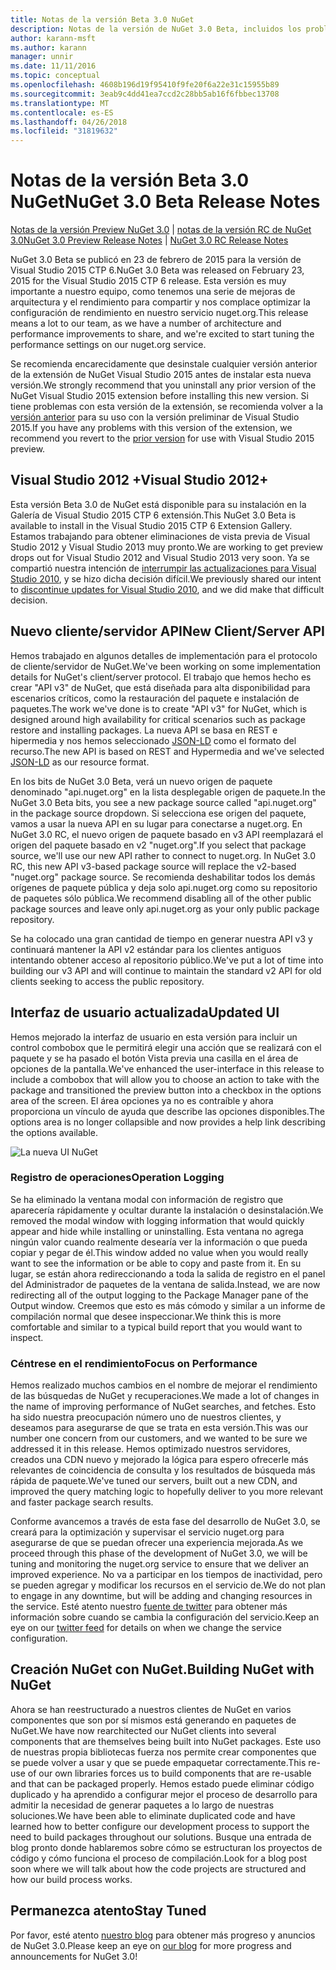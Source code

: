 ```yaml
---
title: Notas de la versión Beta 3.0 NuGet
description: Notas de la versión de NuGet 3.0 Beta, incluidos los problemas conocidos, correcciones de errores, las funciones agregadas y dcr.
author: karann-msft
ms.author: karann
manager: unnir
ms.date: 11/11/2016
ms.topic: conceptual
ms.openlocfilehash: 4608b196d19f95410f9fe20f6a22e31c15955b89
ms.sourcegitcommit: 3eab9c4dd41ea7ccd2c28bb5ab16f6fbbec13708
ms.translationtype: MT
ms.contentlocale: es-ES
ms.lasthandoff: 04/26/2018
ms.locfileid: "31819632"
---
```

# <a name="nuget-30-beta-release-notes"></a><span data-ttu-id="7bbd0-103">Notas de la versión Beta 3.0 NuGet</span><span class="sxs-lookup"><span data-stu-id="7bbd0-103">NuGet 3.0 Beta Release Notes</span></span>

<span data-ttu-id="7bbd0-104">[Notas de la versión Preview NuGet 3.0](../release-notes/nuget-3.0-preview.md) | [notas de la versión RC de NuGet 3.0](../release-notes/nuget-3.0-rc.md)</span><span class="sxs-lookup"><span data-stu-id="7bbd0-104">[NuGet 3.0 Preview Release Notes](../release-notes/nuget-3.0-preview.md) | [NuGet 3.0 RC Release Notes](../release-notes/nuget-3.0-rc.md)</span></span>

<span data-ttu-id="7bbd0-105">NuGet 3.0 Beta se publicó en 23 de febrero de 2015 para la versión de Visual Studio 2015 CTP 6.</span><span class="sxs-lookup"><span data-stu-id="7bbd0-105">NuGet 3.0 Beta was released on February 23, 2015 for the Visual Studio 2015 CTP 6 release.</span></span> <span data-ttu-id="7bbd0-106">Esta versión es muy importante a nuestro equipo, como tenemos una serie de mejoras de arquitectura y el rendimiento para compartir y nos complace optimizar la configuración de rendimiento en nuestro servicio nuget.org.</span><span class="sxs-lookup"><span data-stu-id="7bbd0-106">This release means a lot to our team, as we have a number of architecture and performance improvements to share, and we're excited to start tuning the performance settings on our nuget.org service.</span></span>

<span data-ttu-id="7bbd0-107">Se recomienda encarecidamente que desinstale cualquier versión anterior de la extensión de NuGet Visual Studio 2015 antes de instalar esta nueva versión.</span><span class="sxs-lookup"><span data-stu-id="7bbd0-107">We strongly recommend that you uninstall any prior version of the NuGet Visual Studio 2015 extension before installing this new version.</span></span>  <span data-ttu-id="7bbd0-108">Si tiene problemas con esta versión de la extensión, se recomienda volver a la [versión anterior](http://nuget.codeplex.com/downloads/get/909582) para su uso con la versión preliminar de Visual Studio 2015.</span><span class="sxs-lookup"><span data-stu-id="7bbd0-108">If you have any problems with this version of the extension, we recommend you revert to the [prior version](http://nuget.codeplex.com/downloads/get/909582) for use with Visual Studio 2015 preview.</span></span>

## <a name="visual-studio-2012"></a><span data-ttu-id="7bbd0-109">Visual Studio 2012 +</span><span class="sxs-lookup"><span data-stu-id="7bbd0-109">Visual Studio 2012+</span></span>

<span data-ttu-id="7bbd0-110">Esta versión Beta 3.0 de NuGet está disponible para su instalación en la Galería de Visual Studio 2015 CTP 6 extensión.</span><span class="sxs-lookup"><span data-stu-id="7bbd0-110">This NuGet 3.0 Beta is available to install in the Visual Studio 2015 CTP 6 Extension Gallery.</span></span> <span data-ttu-id="7bbd0-111">Estamos trabajando para obtener eliminaciones de vista previa de Visual Studio 2012 y Visual Studio 2013 muy pronto.</span><span class="sxs-lookup"><span data-stu-id="7bbd0-111">We are working to get preview drops out for Visual Studio 2012 and Visual Studio 2013 very soon.</span></span> <span data-ttu-id="7bbd0-112">Ya se compartió nuestra intención de [interrumpir las actualizaciones para Visual Studio 2010](http://blog.nuget.org/20141002/visual-studio-2010.html), y se hizo dicha decisión difícil.</span><span class="sxs-lookup"><span data-stu-id="7bbd0-112">We previously shared our intent to [discontinue updates for Visual Studio 2010](http://blog.nuget.org/20141002/visual-studio-2010.html), and we did make that difficult decision.</span></span>

## <a name="new-clientserver-api"></a><span data-ttu-id="7bbd0-113">Nuevo cliente/servidor API</span><span class="sxs-lookup"><span data-stu-id="7bbd0-113">New Client/Server API</span></span>

<span data-ttu-id="7bbd0-114">Hemos trabajado en algunos detalles de implementación para el protocolo de cliente/servidor de NuGet.</span><span class="sxs-lookup"><span data-stu-id="7bbd0-114">We've been working on some implementation details for NuGet's client/server protocol.</span></span> <span data-ttu-id="7bbd0-115">El trabajo que hemos hecho es crear "API v3" de NuGet, que está diseñada para alta disponibilidad para escenarios críticos, como la restauración del paquete e instalación de paquetes.</span><span class="sxs-lookup"><span data-stu-id="7bbd0-115">The work we've done is to create "API v3" for NuGet, which is designed around high availability for critical scenarios such as package restore and installing packages.</span></span> <span data-ttu-id="7bbd0-116">La nueva API se basa en REST e hipermedia y nos hemos seleccionado [JSON-LD](http://json-ld.org) como el formato del recurso.</span><span class="sxs-lookup"><span data-stu-id="7bbd0-116">The new API is based on REST and Hypermedia and we've selected [JSON-LD](http://json-ld.org) as our resource format.</span></span>

<span data-ttu-id="7bbd0-117">En los bits de NuGet 3.0 Beta, verá un nuevo origen de paquete denominado "api.nuget.org" en la lista desplegable origen de paquete.</span><span class="sxs-lookup"><span data-stu-id="7bbd0-117">In the NuGet 3.0 Beta bits, you see a new package source called "api.nuget.org" in the package source dropdown.</span></span>   <span data-ttu-id="7bbd0-118">Si selecciona ese origen del paquete, vamos a usar la nueva API en su lugar para conectarse a nuget.org. En NuGet 3.0 RC, el nuevo origen de paquete basado en v3 API reemplazará el origen del paquete basado en v2 "nuget.org".</span><span class="sxs-lookup"><span data-stu-id="7bbd0-118">If you select that package source, we'll use our new API rather to connect to nuget.org. In NuGet 3.0 RC, this new API v3-based package source will replace the v2-based "nuget.org" package source.</span></span>  <span data-ttu-id="7bbd0-119">Se recomienda deshabilitar todos los demás orígenes de paquete pública y deja solo api.nuget.org como su repositorio de paquetes sólo pública.</span><span class="sxs-lookup"><span data-stu-id="7bbd0-119">We recommend disabling all of the other public package sources and leave only api.nuget.org as your only public package repository.</span></span>

<span data-ttu-id="7bbd0-120">Se ha colocado una gran cantidad de tiempo en generar nuestra API v3 y continuará mantener la API v2 estándar para los clientes antiguos intentando obtener acceso al repositorio público.</span><span class="sxs-lookup"><span data-stu-id="7bbd0-120">We've put a lot of time into building our v3 API and will continue to maintain the standard v2 API for old clients seeking to access the public repository.</span></span>

## <a name="updated-ui"></a><span data-ttu-id="7bbd0-121">Interfaz de usuario actualizada</span><span class="sxs-lookup"><span data-stu-id="7bbd0-121">Updated UI</span></span>

<span data-ttu-id="7bbd0-122">Hemos mejorado la interfaz de usuario en esta versión para incluir un control combobox que le permitirá elegir una acción que se realizará con el paquete y se ha pasado el botón Vista previa una casilla en el área de opciones de la pantalla.</span><span class="sxs-lookup"><span data-stu-id="7bbd0-122">We've enhanced the user-interface in this release to include a combobox that will allow you to choose an action to take with the package and transitioned the preview button into a checkbox in the options area of the screen.</span></span>  <span data-ttu-id="7bbd0-123">El área opciones ya no es contraíble y ahora proporciona un vínculo de ayuda que describe las opciones disponibles.</span><span class="sxs-lookup"><span data-stu-id="7bbd0-123">The options area is no longer collapsible and now provides a help link describing the options available.</span></span>

![La nueva UI NuGet](./media/NuGet-3.0-Beta/updated-ui.png)


### <a name="operation-logging"></a><span data-ttu-id="7bbd0-125">Registro de operaciones</span><span class="sxs-lookup"><span data-stu-id="7bbd0-125">Operation Logging</span></span>

<span data-ttu-id="7bbd0-126">Se ha eliminado la ventana modal con información de registro que aparecería rápidamente y ocultar durante la instalación o desinstalación.</span><span class="sxs-lookup"><span data-stu-id="7bbd0-126">We removed the modal window with logging information that would quickly appear and hide while installing or uninstalling.</span></span>  <span data-ttu-id="7bbd0-127">Esta ventana no agrega ningún valor cuando realmente desearía ver la información o que pueda copiar y pegar de él.</span><span class="sxs-lookup"><span data-stu-id="7bbd0-127">This window added no value when you would really want to see the information or be able to copy and paste from it.</span></span>  <span data-ttu-id="7bbd0-128">En su lugar, se están ahora redireccionando a toda la salida de registro en el panel del Administrador de paquetes de la ventana de salida.</span><span class="sxs-lookup"><span data-stu-id="7bbd0-128">Instead, we are now redirecting all of the output logging to the Package Manager pane of the Output window.</span></span>  <span data-ttu-id="7bbd0-129">Creemos que esto es más cómodo y similar a un informe de compilación normal que desee inspeccionar.</span><span class="sxs-lookup"><span data-stu-id="7bbd0-129">We think this is more comfortable and similar to a typical build report that you would want to inspect.</span></span>


### <a name="focus-on-performance"></a><span data-ttu-id="7bbd0-130">Céntrese en el rendimiento</span><span class="sxs-lookup"><span data-stu-id="7bbd0-130">Focus on Performance</span></span>

<span data-ttu-id="7bbd0-131">Hemos realizado muchos cambios en el nombre de mejorar el rendimiento de las búsquedas de NuGet y recuperaciones.</span><span class="sxs-lookup"><span data-stu-id="7bbd0-131">We made a lot of changes in the name of improving performance of NuGet searches, and fetches.</span></span>  <span data-ttu-id="7bbd0-132">Esto ha sido nuestra preocupación número uno de nuestros clientes, y deseamos para asegurarse de que se trata en esta versión.</span><span class="sxs-lookup"><span data-stu-id="7bbd0-132">This was our number one concern from our customers, and we wanted to be sure we addressed it in this release.</span></span>  <span data-ttu-id="7bbd0-133">Hemos optimizado nuestros servidores, creados una CDN nuevo y mejorado la lógica para espero ofrecerle más relevantes de coincidencia de consulta y los resultados de búsqueda más rápida de paquete.</span><span class="sxs-lookup"><span data-stu-id="7bbd0-133">We've tuned our servers, built out a new CDN, and improved the query matching logic to hopefully deliver to you more relevant and faster package search results.</span></span>

<span data-ttu-id="7bbd0-134">Conforme avancemos a través de esta fase del desarrollo de NuGet 3.0, se creará para la optimización y supervisar el servicio nuget.org para asegurarse de que se puedan ofrecer una experiencia mejorada.</span><span class="sxs-lookup"><span data-stu-id="7bbd0-134">As we proceed through this phase of the development of NuGet 3.0, we will be tuning and monitoring the nuget.org service to ensure that we deliver an improved experience.</span></span>  <span data-ttu-id="7bbd0-135">No va a participar en los tiempos de inactividad, pero se pueden agregar y modificar los recursos en el servicio de.</span><span class="sxs-lookup"><span data-stu-id="7bbd0-135">We do not plan to engage in any downtime, but will be adding and changing resources in the service.</span></span>  <span data-ttu-id="7bbd0-136">Esté atento nuestro [fuente de twitter](http://twitter.com/nuget) para obtener más información sobre cuando se cambia la configuración del servicio.</span><span class="sxs-lookup"><span data-stu-id="7bbd0-136">Keep an eye on our [twitter feed](http://twitter.com/nuget) for details on when we change the service configuration.</span></span>

## <a name="building-nuget-with-nuget"></a><span data-ttu-id="7bbd0-137">Creación NuGet con NuGet.</span><span class="sxs-lookup"><span data-stu-id="7bbd0-137">Building NuGet with NuGet</span></span>

<span data-ttu-id="7bbd0-138">Ahora se han reestructurado a nuestros clientes de NuGet en varios componentes que son por sí mismos está generando en paquetes de NuGet.</span><span class="sxs-lookup"><span data-stu-id="7bbd0-138">We have now rearchitected our NuGet clients into several components that are themselves being built into NuGet packages.</span></span> <span data-ttu-id="7bbd0-139">Este uso de nuestras propia bibliotecas fuerza nos permite crear componentes que se puede volver a usar y que se puede empaquetar correctamente.</span><span class="sxs-lookup"><span data-stu-id="7bbd0-139">This re-use of our own libraries forces us to build components that are re-usable and that can be packaged properly.</span></span>  <span data-ttu-id="7bbd0-140">Hemos estado puede eliminar código duplicado y ha aprendido a configurar mejor el proceso de desarrollo para admitir la necesidad de generar paquetes a lo largo de nuestras soluciones.</span><span class="sxs-lookup"><span data-stu-id="7bbd0-140">We have been able to eliminate duplicated code and have learned how to better configure our development process to support the need to build packages throughout our solutions.</span></span>  <span data-ttu-id="7bbd0-141">Busque una entrada de blog pronto donde hablaremos sobre cómo se estructuran los proyectos de código y cómo funciona el proceso de compilación.</span><span class="sxs-lookup"><span data-stu-id="7bbd0-141">Look for a blog post soon where we will talk about how the code projects are structured and how our build process works.</span></span>

## <a name="stay-tuned"></a><span data-ttu-id="7bbd0-142">Permanezca atento</span><span class="sxs-lookup"><span data-stu-id="7bbd0-142">Stay Tuned</span></span>

<span data-ttu-id="7bbd0-143">Por favor, esté atento [nuestro blog](http://blog.nuget.org) para obtener más progreso y anuncios de NuGet 3.0.</span><span class="sxs-lookup"><span data-stu-id="7bbd0-143">Please keep an eye on [our blog](http://blog.nuget.org) for more progress and announcements for NuGet 3.0!</span></span>
